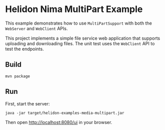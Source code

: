 # Helidon Nima MultiPart Example

This example demonstrates how to use `MultiPartSupport` with both the `WebServer`
 and `WebClient` APIs.

This project implements a simple file service web application that supports uploading
and downloading files. The unit test uses the `WebClient` API to test the endpoints.

## Build

```
mvn package
```

## Run

First, start the server:

```
java -jar target/helidon-examples-media-multipart.jar
```

Then open <http://localhost:8080/ui> in your browser.
